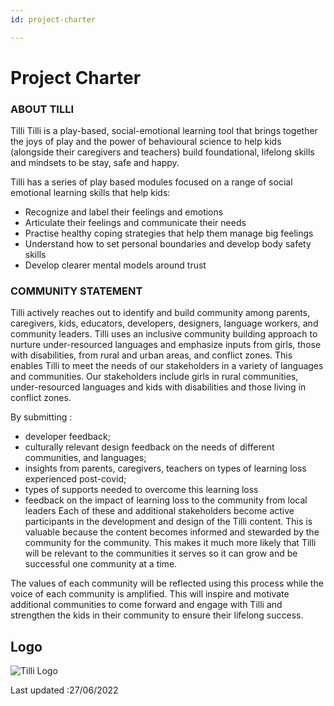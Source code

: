 ```yaml
---
id: project-charter

---
```


# Project Charter

### ABOUT TILLI

Tilli 
Tilli is a play-based, social-emotional learning tool that brings together the joys of play and the power of behavioural science to help kids (alongside their caregivers and teachers) build foundational, lifelong skills and mindsets to be stay, safe and happy. 

Tilli has a series of play based modules focused on a range of social emotional learning skills that help kids: 

- Recognize and label their feelings and emotions 
- Articulate their feelings and communicate their needs 
- Practise healthy coping strategies that help them manage big feelings 
- Understand how to set personal boundaries and develop body safety skills 
- Develop clearer mental models around trust


### COMMUNITY STATEMENT 

Tilli actively reaches out to identify and build community among parents, caregivers, kids, educators, developers, designers, language workers, and community leaders. Tilli uses an inclusive community building approach to nurture under-resourced languages and emphasize inputs from girls, those with disabilities, from rural and urban areas, and conflict zones. This enables Tilli to meet the needs of our stakeholders in a variety of languages and communities. Our stakeholders include girls in rural communities, under-resourced languages and kids with disabilities and those living in conflict zones.

By submitting :
- developer feedback;
- culturally relevant design feedback on the needs of different communities, and languages;
- insights from parents, caregivers, teachers on types of learning loss experienced post-covid;
- types of supports needed to overcome this learning loss
- feedback on the impact of learning loss to the community from local leaders
Each of these and additional stakeholders become active participants in the development and design of the Tilli content. This is valuable because the content becomes informed and stewarded by the community for the community. This makes it much more likely that Tilli will be relevant to the communities it serves so it can grow and be successful one community at a time.

The values of each community will be reflected using this process while the voice of each community is amplified. This will inspire and motivate additional communities to come forward and engage with Tilli and strengthen the kids in their community to ensure their lifelong success.

## Logo

![Tilli Logo](https://static.wixstatic.com/media/782f69_49cf61157d87420a89f4d8cd13a93bf7~mv2.png)




Last updated :27/06/2022

